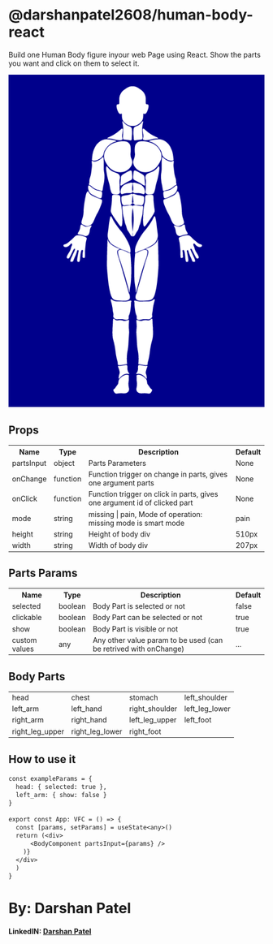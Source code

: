# @darshanpatel2608/human-body-react

Build one Human Body figure inyour web Page using React.
Show the parts you want and click on them to select it.

![Body Preview](src/preview.png)

## Props

<table>
<tr>
  <th>Name</th>
  <th>Type</th>
  <th>Description</th>
  <th>Default</th>
</tr>
<tr>
  <td>partsInput</td>
  <td>object</td>
  <td>Parts Parameters</td>
  <td>None</td>
</tr>
<tr>
  <td>onChange</td>
  <td>function</td>
  <td>Function trigger on change in parts, gives one argument parts</td>
  <td>None</td>
</tr>
<tr>
  <td>onClick</td>
  <td>function</td>
  <td>Function trigger on click in parts, gives one argument id of clicked part</td>
  <td>None</td>
</tr>
<tr>
  <td>mode</td>
  <td>string</td>
  <td>missing | pain, Mode of operation: missing mode is smart mode</td>
  <td>pain</td>
</tr>
<tr>
  <td>height</td>
  <td>string</td>
  <td>Height of body div</td>
  <td>510px</td>
</tr>
<tr>
  <td>width</td>
  <td>string</td>
  <td>Width of body div</td>
  <td>207px</td>
</tr>
</table>

## Parts Params

<table>
  <tr>
    <th>Name</th>
    <th>Type</th>
    <th>Description</th>
    <th>Default</th>
  </tr>
  <tr>
    <td>selected</td>
    <td>boolean</td>
    <td>Body Part is selected or not</td>
    <td>false</td>
  </tr>
  <tr>
    <td>clickable</td>
    <td>boolean</td>
    <td>Body Part can be selected or not</td>
    <td>true</td>
  </tr>
  <tr>
    <td>show</td>
    <td>boolean</td>
    <td>Body Part is visible or not</td>
    <td>true</td>
  </tr>
  <tr>
    <td>custom values</td>
    <td>any</td>
    <td>Any other value param to be used (can be retrived with onChange)</td>
    <td>...</td>
  </tr>
</table>

## Body Parts 

<table>
  <tr>
    <td>head</td>
    <td>chest</td>
    <td>stomach</td>
    <td>left_shoulder</td>
  </tr>
  <tr>
    <td>left_arm</td>
    <td>left_hand</td>
    <td>right_shoulder</td>
    <td>left_leg_lower</td>
  </tr>
  <tr>
    <td>right_arm</td>
    <td>right_hand</td>
    <td>left_leg_upper</td>
    <td>left_foot</td>
  </tr>
  <tr>
    <td>right_leg_upper</td>
    <td>right_leg_lower</td>
    <td>right_foot</td>
  </tr>
</table>


## How to use it

```tsx
const exampleParams = {
  head: { selected: true },
  left_arm: { show: false }
}

export const App: VFC = () => {
  const [params, setParams] = useState<any>()
  return (<div>
      <BodyComponent partsInput={params} />
    )}
  </div>
  )
}
```



<h1>By: Darshan Patel</h1>
<h4>LinkedIN: <a href="https://www.linkedin.com/in/darshan-patel-2608" >Darshan Patel</a></h4>